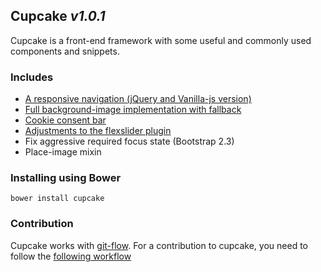 ## Cupcake _v1.0.1_

Cupcake is a front-end framework with some useful and commonly used components and snippets.


### Includes
- [A responsive navigation (jQuery and Vanilla-js version)](docs/navigation.md)
- [Full background-image implementation with fallback](docs/full-img-bg.md)
- [Cookie consent bar](docs/cookie-consent.md)
- [Adjustments to the flexslider plugin](docs/slider.md)
- Fix aggressive required focus state (Bootstrap 2.3)
- Place-image mixin

### Installing using Bower
```
bower install cupcake
```

### Contribution
Cupcake works with [git-flow](https://github.com/nvie/gitflow). For a contribution to cupcake, you need to follow the [following workflow](https://github.com/nvie/gitflow#initialization)
